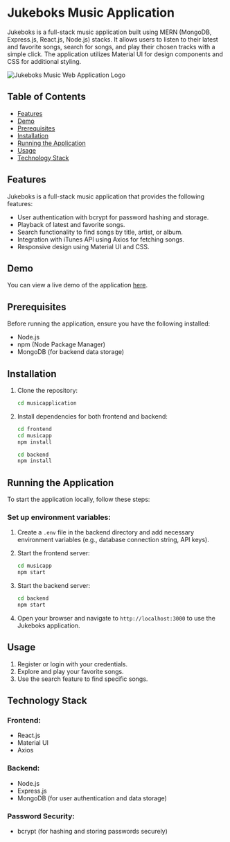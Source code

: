 # Jukeboks Music Application

Jukeboks is a full-stack music application built using MERN (MongoDB, Express.js, React.js, Node.js) stacks. It allows users to listen to their latest and favorite songs, search for songs, and play their chosen tracks with a simple click. The application utilizes Material UI for design components and CSS for additional styling.

![Jukeboks Music Web Application Logo](musicwebsite.png)

## Table of Contents

- [Features](#features)
- [Demo](#demo)
- [Prerequisites](#prerequisites)
- [Installation](#installation)
- [Running the Application](#running-the-application)
- [Usage](#usage)
- [Technology Stack](#technology-stack)

## Features

Jukeboks is a full-stack music application that provides the following features:

- User authentication with bcrypt for password hashing and storage.
- Playback of latest and favorite songs.
- Search functionality to find songs by title, artist, or album.
- Integration with iTunes API using Axios for fetching songs.
- Responsive design using Material UI and CSS.

## Demo

You can view a live demo of the application [here](https://music-app-alpha-inky.vercel.app/).

## Prerequisites

Before running the application, ensure you have the following installed:

- Node.js
- npm (Node Package Manager)
- MongoDB (for backend data storage)

## Installation

1. Clone the repository:
   ```bash
   cd musicapplication

2. Install dependencies for both frontend and backend:
   ```bash
   cd frontend
   cd musicapp
   npm install

   cd backend
   npm install

## Running the Application

To start the application locally, follow these steps:

### Set up environment variables:

1. Create a `.env` file in the backend directory and add necessary environment variables (e.g., database connection string, API keys).
   
2. Start the frontend server:
   ```bash
   cd musicapp
   npm start
3. Start the backend server:
   ```bash
   cd backend
   npm start
4. Open your browser and navigate to `http://localhost:3000` to use the Jukeboks application.


## Usage

1. Register or login with your credentials.
2. Explore and play your favorite songs.
3. Use the search feature to find specific songs.

## Technology Stack

### Frontend:

- React.js
- Material UI
- Axios

### Backend:

- Node.js
- Express.js
- MongoDB (for user authentication and data storage)

### Password Security:

- bcrypt (for hashing and storing passwords securely)


